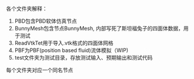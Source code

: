 各个文件夹解释：
1. PBD包含PBD软体仿真节点
2. BunnyMesh包含节点BunnyMesh, 内部写死了斯坦福兔子的四面体数据，用于测试
3. ReadVtkTet用于导入.vtk格式的四面体网格
4. PBF为PBF(position based fluid)流体模拟（WIP)
5. test文件夹为测试目录，存放测试输入、预期输出和测试代码

每个文件夹对应一个同名节点